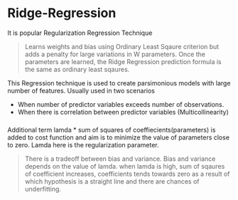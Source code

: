 # Ridge-Regression
It is popular Regularization Regression Technique
>Learns weights and bias using Ordinary Least Sqaure criterion but adds a penalty for large variations in W parameters.
>Once the parameters are learned, the Ridge Regression prediction formula is the same as ordinary least sqaures.

This Regression technique is used to create parsimonious models with large number of features. Usually used in two scenarios
- When number of predictor variables exceeds number of observations.
- When there is correlation between predictor variables (Multicollinearity)

###
Additional term lamda * sum of squares of coeffiecients(parameters) is added to cost function and aim is to minimize the value of parameters close to zero. Lamda here is the regularization parameter.

> There is a tradeoff between bias and variance. Bias and variance depends on the value of lamda. when lamda is high, sum of sqaures of
> coefficient increases, coefficients tends towards zero as a result of which hypothesis is a straight line and there are chances of 
> underfitting. 
